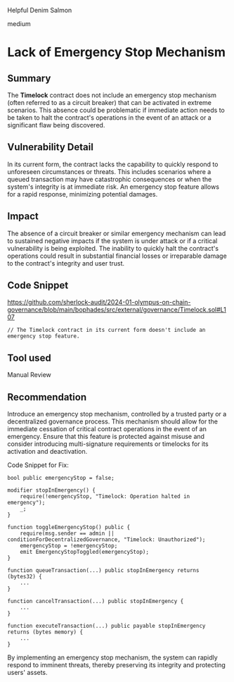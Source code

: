 Helpful Denim Salmon

medium

# Lack of Emergency Stop Mechanism

## Summary
The **Timelock** contract does not include an emergency stop mechanism (often referred to as a circuit breaker) that can be activated in extreme scenarios. This absence could be problematic if immediate action needs to be taken to halt the contract's operations in the event of an attack or a significant flaw being discovered.
## Vulnerability Detail
In its current form, the contract lacks the capability to quickly respond to unforeseen circumstances or threats. This includes scenarios where a queued transaction may have catastrophic consequences or when the system's integrity is at immediate risk. An emergency stop feature allows for a rapid response, minimizing potential damages.
## Impact
The absence of a circuit breaker or similar emergency mechanism can lead to sustained negative impacts if the system is under attack or if a critical vulnerability is being exploited. The inability to quickly halt the contract's operations could result in substantial financial losses or irreparable damage to the contract's integrity and user trust.
## Code Snippet
https://github.com/sherlock-audit/2024-01-olympus-on-chain-governance/blob/main/bophades/src/external/governance/Timelock.sol#L107
```solidity
// The Timelock contract in its current form doesn't include an emergency stop feature.
```

## Tool used

Manual Review

## Recommendation
Introduce an emergency stop mechanism, controlled by a trusted party or a decentralized governance process. This mechanism should allow for the immediate cessation of critical contract operations in the event of an emergency. Ensure that this feature is protected against misuse and consider introducing multi-signature requirements or timelocks for its activation and deactivation.

Code Snippet for Fix:

```solidity
bool public emergencyStop = false;

modifier stopInEmergency() {
    require(!emergencyStop, "Timelock: Operation halted in emergency");
    _;
}

function toggleEmergencyStop() public {
    require(msg.sender == admin || conditionForDecentralizedGovernance, "Timelock: Unauthorized");
    emergencyStop = !emergencyStop;
    emit EmergencyStopToggled(emergencyStop);
}

function queueTransaction(...) public stopInEmergency returns (bytes32) {
    ...
}

function cancelTransaction(...) public stopInEmergency {
    ...
}

function executeTransaction(...) public payable stopInEmergency returns (bytes memory) {
    ...
}
```
By implementing an emergency stop mechanism, the system can rapidly respond to imminent threats, thereby preserving its integrity and protecting users' assets.